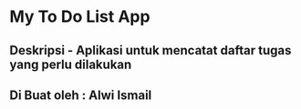 # My To Do List App

## Deskripsi - Aplikasi untuk mencatat daftar tugas yang perlu dilakukan

## Di Buat oleh : Alwi Ismail
